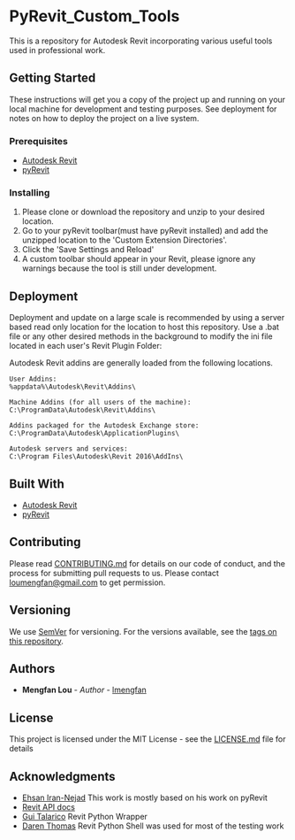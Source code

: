 # PyRevit_Custom_Tools

This is a repository for Autodesk Revit incorporating various useful tools used in professional work. 

## Getting Started

These instructions will get you a copy of the project up and running on your local machine for development and testing purposes. See deployment for notes on how to deploy the project on a live system.

### Prerequisites

* [Autodesk Revit](https://www.autodesk.com/products/revit/overview) 
* [pyRevit](https://github.com/eirannejad/pyRevit)

### Installing

1. Please clone or download the repository and unzip to your desired location.
2. Go to your pyRevit toolbar(must have pyRevit installed) and add the unzipped location to the 'Custom Extension Directories'.
3. Click the 'Save Settings and Reload' 
4. A custom toolbar should appear in your Revit, please ignore any warnings because the tool is still under development.


## Deployment

Deployment and update on a large scale is recommended by using a server based read only location for the location to host this repository. Use a .bat file or any other desired methods in the background to modify the ini file located in each user's Revit Plugin Folder:

Autodesk Revit addins are generally loaded from the following locations. 
```
User Addins:
%appdata%\Autodesk\Revit\Addins\

Machine Addins (for all users of the machine):
C:\ProgramData\Autodesk\Revit\Addins\

Addins packaged for the Autodesk Exchange store:
C:\ProgramData\Autodesk\ApplicationPlugins\

Autodesk servers and services:
C:\Program Files\Autodesk\Revit 2016\AddIns\
```
## Built With

* [Autodesk Revit](https://www.autodesk.com/products/revit/overview) 
* [pyRevit](https://github.com/eirannejad/pyRevit)

## Contributing

Please read [CONTRIBUTING.md](https://gist.github.com/PurpleBooth/b24679402957c63ec426) for details on our code of conduct, and the process for submitting pull requests to us. Please contact loumengfan@gmail.com to get permission. 

## Versioning

We use [SemVer](http://semver.org/) for versioning. For the versions available, see the [tags on this repository](https://github.com/your/project/tags). 

## Authors

* **Mengfan Lou** - *Author* - [lmengfan](https://github.com/lmengfan)


## License

This project is licensed under the MIT License - see the [LICENSE.md](LICENSE.md) file for details

## Acknowledgments

* [Ehsan Iran-Nejad](https://github.com/eirannejad) This work is mostly based on his work on pyRevit
* [Revit API docs](https://www.revitapidocs.com/)
* [Gui Talarico](https://github.com/gtalarico) Revit Python Wrapper
* [Daren Thomas](https://github.com/daren-thomas) Revit Python Shell was used for most of the testing work

